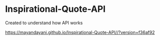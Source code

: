 # Inspirational-Quote-API

Created to understand how API works

https://mayandayani.github.io/Inspirational-Quote-API//?version=f36af92
